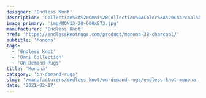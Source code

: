 ```yaml
---
designer: 'Endless Knot'
description: 'Collection%3A%20Omni%20Collection%0AColor%3A%20Charcoal%0AMaterial%3A%20100%25%20WoolPile%3A%201/4%22Width%3A%2013%272%22%2C%2016%274%22Style%3A%20Flatweave%2C%20Geometric'
image_primary: 'img/MON13-38-600x873.jpg'
manufacturer: 'Endless Knot'
href: 'https://endlessknotrugs.com/product/monona-38-charcoal/'
subtitle: 'Monona'
tags:
  - 'Endless Knot'
  - 'Omni Collection'
  - 'On Demand Rugs'
title: 'Monona'
category: 'on-demand-rugs'
slug: '/manufacturers/endless-knot/on-demand-rugs/endless-knot-monona'
date: '2021-02-17'
---
```

